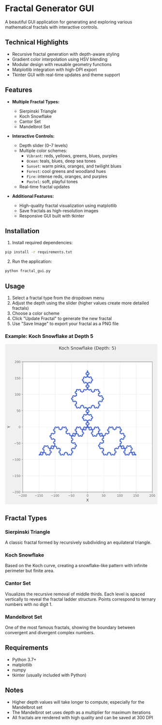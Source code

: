 # Fractal Generator GUI

A beautiful GUI application for generating and exploring various mathematical fractals with interactive controls.

## Technical Highlights

- Recursive fractal generation with depth-aware styling
- Gradient color interpolation using HSV blending
- Modular design with reusable geometry functions
- Matplotlib integration with high-DPI export
- Tkinter GUI with real-time updates and theme support

## Features

- **Multiple Fractal Types:**
  - Sierpinski Triangle
  - Koch Snowflake
  - Cantor Set
  - Mandelbrot Set

- **Interactive Controls:**
  - Depth slider (0–7 levels)
  - Multiple color schemes:
    - `Vibrant`: reds, yellows, greens, blues, purples
    - `Ocean`: teals, blues, deep sea tones
    - `Sunset`: warm pinks, oranges, and twilight blues
    - `Forest`: cool greens and woodland hues
    - `Fire`: intense reds, oranges, and purples
    - `Pastel`: soft, playful tones
  - Real-time fractal updates

- **Additional Features:**
  - High-quality fractal visualization using matplotlib
  - Save fractals as high-resolution images
  - Responsive GUI built with tkinter

## Installation

1. Install required dependencies:
```bash
pip install -r requirements.txt
```

2. Run the application:
```bash
python fractal_gui.py
```

## Usage

1. Select a fractal type from the dropdown menu
2. Adjust the depth using the slider (higher values create more detailed fractals)
3. Choose a color scheme
4. Click "Update Fractal" to generate the new fractal
5. Use "Save Image" to export your fractal as a PNG file

### Example: Koch Snowflake at Depth 5
<img src="koch_snowflake_depth_5.png" alt="Koch Snowflake Depth 5" width="600">

## Fractal Types

### Sierpinski Triangle
A classic fractal formed by recursively subdividing an equilateral triangle.

### Koch Snowflake
Based on the Koch curve, creating a snowflake-like pattern with infinite perimeter but finite area.


### Cantor Set
Visualizes the recursive removal of middle thirds. Each level is spaced vertically to reveal the fractal ladder structure. Points correspond to ternary numbers with no digit 1.

### Mandelbrot Set
One of the most famous fractals, showing the boundary between convergent and divergent complex numbers.

## Requirements

- Python 3.7+
- matplotlib
- numpy
- tkinter (usually included with Python)

## Notes

- Higher depth values will take longer to compute, especially for the Mandelbrot set
- The Mandelbrot set uses depth as a multiplier for maximum iterations
- All fractals are rendered with high quality and can be saved at 300 DPI